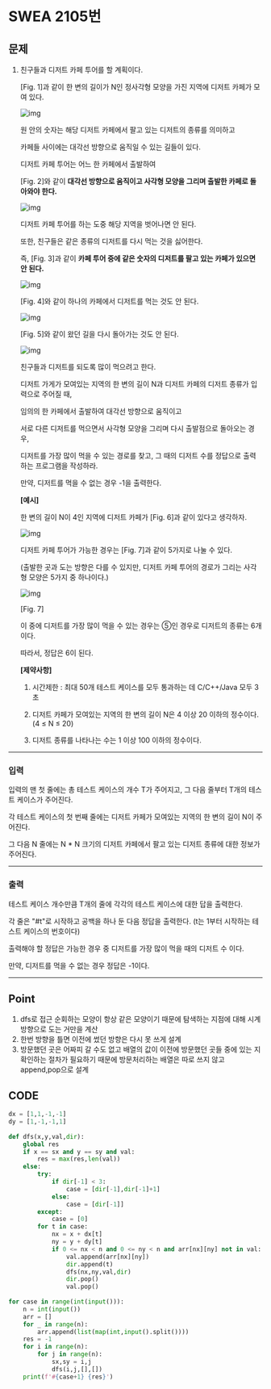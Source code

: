 # SWEA 2105번



## 문제



1. 친구들과 디저트 카페 투어를 할 계획이다.

   [Fig. 1]과 같이 한 변의 길이가 N인 정사각형 모양을 가진 지역에 디저트 카페가 모여 있다.
    
   
   ![img](sw_2105.assets/fileDownload.do)
   
   
   원 안의 숫자는 해당 디저트 카페에서 팔고 있는 디저트의 종류를 의미하고

   카페들 사이에는 대각선 방향으로 움직일 수 있는 길들이 있다.

   디저트 카페 투어는 어느 한 카페에서 출발하여

   [Fig. 2]와 같이 **대각선 방향으로 움직이고 사각형 모양을 그리며 출발한 카페로 돌아와야 한다.**
    
    

   ![img](sw_2105.assets/fileDownload-16469102987651.do)

   
   디저트 카페 투어를 하는 도중 해당 지역을 벗어나면 안 된다.
   
   또한, 친구들은 같은 종류의 디저트를 다시 먹는 것을 싫어한다.
   
   즉, [Fig. 3]과 같이 **카페 투어 중에 같은 숫자의 디저트를 팔고 있는 카페가 있으면 안 된다.**
    
    
   
   ![img](sw_2105.assets/fileDownload-16469102987652.do)
   
   

   [Fig. 4]와 같이 하나의 카페에서 디저트를 먹는 것도 안 된다.

    

   ![img](sw_2105.assets/fileDownload-16469102987653.do)

   
   [Fig. 5]와 같이 왔던 길을 다시 돌아가는 것도 안 된다.
    

   ![img](sw_2105.assets/fileDownload-16469102987654.do)

    

   친구들과 디저트를 되도록 많이 먹으려고 한다.

   디저트 가게가 모여있는 지역의 한 변의 길이 N과 디저트 카페의 디저트 종류가 입력으로 주어질 때,
   
   임의의 한 카페에서 출발하여 대각선 방향으로 움직이고
   
   서로 다른 디저트를 먹으면서 사각형 모양을 그리며 다시 출발점으로 돌아오는 경우,
   
   디저트를 가장 많이 먹을 수 있는 경로를 찾고, 그 때의 디저트 수를 정답으로 출력하는 프로그램을 작성하라.
   
   만약, 디저트를 먹을 수 없는 경우 -1을 출력한다.
   
   
   **[예시]**
   
   한 변의 길이 N이 4인 지역에 디저트 카페가 [Fig. 6]과 같이 있다고 생각하자.
    

   ![img](sw_2105.assets/fileDownload-16469102987655.do)

   

   디저트 카페 투어가 가능한 경우는 [Fig. 7]과 같이 5가지로 나눌 수 있다.

   (출발한 곳과 도는 방향은 다를 수 있지만, 디저트 카페 투어의 경로가 그리는 사각형 모양은 5가지 중 하나이다.)

    
   
   ![img](sw_2105.assets/fileDownload-16469102987656.do)
   
   [Fig. 7]
   
    
   이 중에 디저트를 가장 많이 먹을 수 있는 경우는 ⑤인 경우로 디저트의 종류는 6개이다.
   
   따라서, 정답은 6이 된다.
   
   
   **[제약사항]**
   
   1. 시간제한 : 최대 50개 테스트 케이스를 모두 통과하는 데 C/C++/Java 모두 3초
   
   2. 디저트 카페가 모여있는 지역의 한 변의 길이 N은 4 이상 20 이하의 정수이다. (4 ≤ N ≤ 20)
   
   3. 디저트 종류를 나타나는 수는 1 이상 100 이하의 정수이다.

---

### 입력



입력의 맨 첫 줄에는 총 테스트 케이스의 개수 T가 주어지고, 그 다음 줄부터 T개의 테스트 케이스가 주어진다.

각 테스트 케이스의 첫 번째 줄에는 디저트 카페가 모여있는 지역의 한 변의 길이 N이 주어진다.

그 다음 N 줄에는 N * N 크기의 디저트 카페에서 팔고 있는 디저트 종류에 대한 정보가 주어진다.

---

### 출력



테스트 케이스 개수만큼 T개의 줄에 각각의 테스트 케이스에 대한 답을 출력한다.

각 줄은 "#t"로 시작하고 공백을 하나 둔 다음 정답을 출력한다. (t는 1부터 시작하는 테스트 케이스의 번호이다)

출력해야 할 정답은 가능한 경우 중 디저트를 가장 많이 먹을 때의 디저트 수 이다.

만약, 디저트를 먹을 수 없는 경우 정답은 -1이다.

---

## Point



1. dfs로 접근 순회하는 모양이 항상 같은 모양이기 때문에 탐색하는 지점에 대해 시계방향으로 도는 거만을 계산
1. 한번 방향을 틀면 이전에 썼던 방향은 다시 못 쓰게 설계
1. 방문했던 곳은 어짜피 갈 수도 없고 배열의 값이 이전에 방문했던 곳들 중에 있는 지 확인하는 절차가 필요하기 때문에 방문처리하는 배열은 따로 쓰지 않고 append,pop으로 설계



## CODE

```python
dx = [1,1,-1,-1]
dy = [1,-1,-1,1]
 
def dfs(x,y,val,dir):
    global res
    if x == sx and y == sy and val:
        res = max(res,len(val))
    else:
        try:
            if dir[-1] < 3:
                case = [dir[-1],dir[-1]+1]
            else:
                case = [dir[-1]]
        except:
            case = [0]
        for t in case:
            nx = x + dx[t]
            ny = y + dy[t]
            if 0 <= nx < n and 0 <= ny < n and arr[nx][ny] not in val:
                val.append(arr[nx][ny])
                dir.append(t)
                dfs(nx,ny,val,dir)
                dir.pop()
                val.pop()
 
for case in range(int(input())):
    n = int(input())
    arr = []
    for _ in range(n):
        arr.append(list(map(int,input().split())))
    res = -1
    for i in range(n):
        for j in range(n):
            sx,sy = i,j
            dfs(i,j,[],[])
    print(f'#{case+1} {res}')

```

